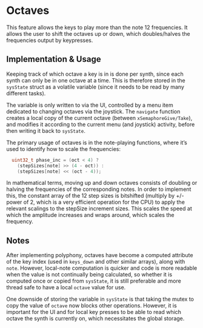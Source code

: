 # Octaves

This feature allows the keys to play more than the note 12 frequencies. It allows the user to shift the octaves up or down, which doubles/halves the frequencies output by keypresses.

## Implementation & Usage

Keeping track of which octave a key is in is done per synth, since each synth can only be in one octave at a time. This is therefore stored in the `sysState` struct as a volatile variable (since it needs to be read by many different tasks).

The variable is only written to via the UI, controlled by a menu item dedicated to changing octaves via the joystick. The `navigate` function creates a local copy of the current octave (between `xSemaphoreGive/Take`), and modifies it according to the current menu (and joystick) activity, before then writing it back to `sysState`.

The primary usage of octaves is in the note-playing functions, where it’s used to identify how to scale the frequencies:

```cpp
  uint32_t phase_inc = (oct < 4) ? 
    (stepSizes[note] >> (4 - oct)) : 
    (stepSizes[note] << (oct - 4));
```

In mathematical terms, moving up and down octaves consists of doubling or halving the frequencies of the corresponding notes. In order to implement this, the constant array of the 12 step sizes is bitshifted (multiply by +/- power of 2, which is a very efficient operation for the CPU) to apply the relevant scalings to the stepSize increment sizes. This scales the speed at which the amplitude increases and wraps around, which scales the frequency.

## Notes

After implementing polyphony, octaves have become a computed attribute of the key index (used in `keys_down` and other similar arrays), along with `note`. However, local-note computation is quicker and code is more readable when the value is not continually being calculated, so whether it is computed once or copied from `sysState`, it is still preferable and more thread safe to have a local `octave` value for use.

One downside of storing the variable in `sysState` is that taking the mutex to copy the value of `octave` now blocks other operations. However, it is important for the UI and for local key presses to be able to read which octave the synth is currently on, which necessitates the global storage.